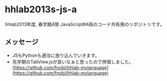 # hhlab2013s-js-a

hhlab2013年度, 春学期4限 JavaScript#A班のコード共有用のリポジトリです。

## メッセージ
* JSもPythonも適当に放り込んでいきます。
* 先学期のTabView.jsが良いなぁと思ったので拝借しました。[https://github.com/fnobi/hhlab-mylanguage](https://github.com/fnobi/hhlab-mylanguage)
